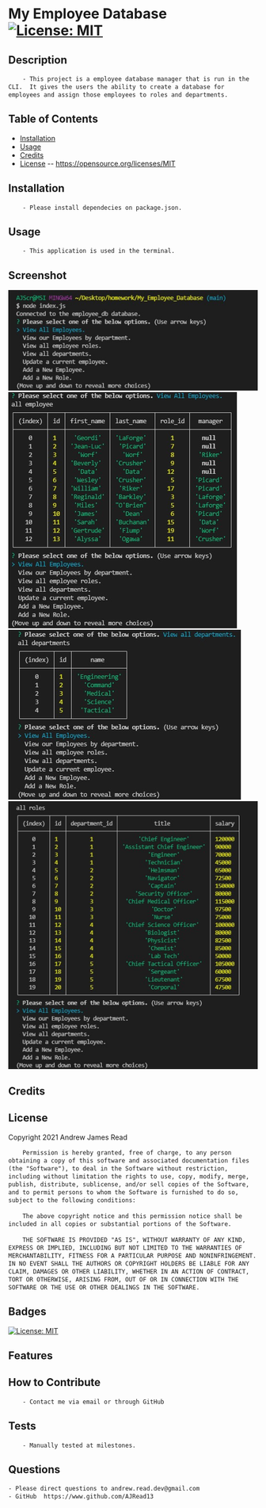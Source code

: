 # My Employee Database [![License: MIT](https://img.shields.io/badge/License-MIT-yellow.svg)](https://opensource.org/licenses/MIT)

## Description
        - This project is a employee database manager that is run in the CLI.  It gives the users the ability to create a database for employees and assign those employees to roles and departments.
## Table of Contents
- [Installation](#installation)
- [Usage](#usage)
- [Credits](#credits)
- [License](#license) -- https://opensource.org/licenses/MIT

## Installation
        - Please install dependecies on package.json.
## Usage
        - This application is used in the terminal.
## Screenshot
![Screenshot](assets/images/promptStart.jpg)
![Screenshot](assets/images/employeeList.jpg)
![Screenshot](assets/images/deptList.jpg)
![Screenshot](assets/images/rolesList.jpg)
## Credits

## License
  Copyright 2021 Andrew James Read

        Permission is hereby granted, free of charge, to any person obtaining a copy of this software and associated documentation files (the "Software"), to deal in the Software without restriction, including without limitation the rights to use, copy, modify, merge, publish, distribute, sublicense, and/or sell copies of the Software, and to permit persons to whom the Software is furnished to do so, subject to the following conditions:
        
        The above copyright notice and this permission notice shall be included in all copies or substantial portions of the Software.
        
        THE SOFTWARE IS PROVIDED "AS IS", WITHOUT WARRANTY OF ANY KIND, EXPRESS OR IMPLIED, INCLUDING BUT NOT LIMITED TO THE WARRANTIES OF MERCHANTABILITY, FITNESS FOR A PARTICULAR PURPOSE AND NONINFRINGEMENT. IN NO EVENT SHALL THE AUTHORS OR COPYRIGHT HOLDERS BE LIABLE FOR ANY CLAIM, DAMAGES OR OTHER LIABILITY, WHETHER IN AN ACTION OF CONTRACT, TORT OR OTHERWISE, ARISING FROM, OUT OF OR IN CONNECTION WITH THE SOFTWARE OR THE USE OR OTHER DEALINGS IN THE SOFTWARE.
## Badges
 [![License: MIT](https://img.shields.io/badge/License-MIT-yellow.svg)](https://opensource.org/licenses/MIT)
## Features

## How to Contribute
        - Contact me via email or through GitHub
## Tests
        - Manually tested at milestones.
## Questions
    - Please direct questions to andrew.read.dev@gmail.com    
    - GitHub  https://www.github.com/AJRead13 